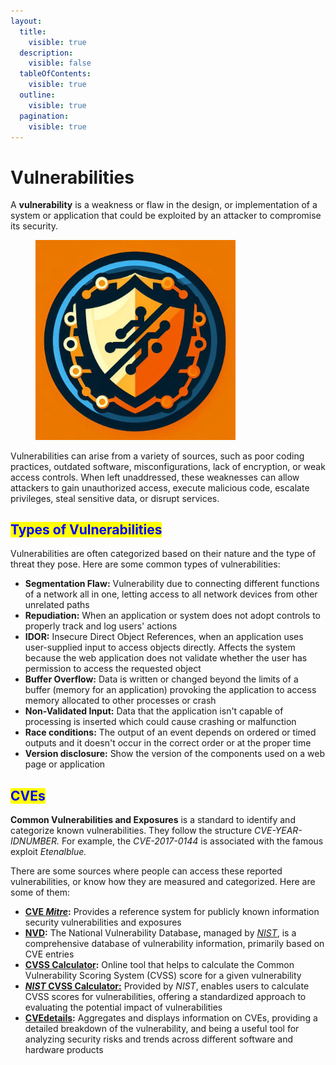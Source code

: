 ```yaml
---
layout:
  title:
    visible: true
  description:
    visible: false
  tableOfContents:
    visible: true
  outline:
    visible: true
  pagination:
    visible: true
---
```


# Vulnerabilities

A **vulnerability** is a weakness or flaw in the design, or implementation of a system or application that could be exploited by an attacker to compromise its security.&#x20;

<figure><img src="../.gitbook/assets/image (12) (1) (1).png" alt="" width="320"><figcaption></figcaption></figure>

Vulnerabilities can arise from a variety of sources, such as poor coding practices, outdated software, misconfigurations, lack of encryption, or weak access controls. When left unaddressed, these weaknesses can allow attackers to gain unauthorized access, execute malicious code, escalate privileges, steal sensitive data, or disrupt services.

## <mark style="color:blue;">Types of Vulnerabilities</mark>

Vulnerabilities are often categorized based on their nature and the type of threat they pose. Here are some common types of vulnerabilities:

* **Segmentation Flaw:** Vulnerability due to connecting different functions of a network all in one, letting access to all network devices from other unrelated paths
* **Repudiation:** When an application or system does not adopt controls to properly track and log users' actions
* **IDOR:** Insecure Direct Object References, when an application uses user-supplied input to access objects directly. Affects the system because the web application does not validate whether the user has permission to access the requested object
* **Buffer Overflow:** Data is written or changed beyond the limits of a buffer (memory for an application) provoking the application to access memory allocated to other processes or crash
* **Non-Validated Input:** Data that the application isn't capable of processing is inserted which could cause crashing or malfunction
* **Race conditions:** The output of an event depends on ordered or timed outputs and it doesn't occur in the correct order or at the proper time
* **Version disclosure:** Show the version of the components used on a web page or application

## <mark style="color:blue;">CVEs</mark>

**Common Vulnerabilities and Exposures** is a standard to identify and categorize known vulnerabilities. They follow the structure _CVE-YEAR-IDNUMBER._ For example, the _CVE-2017-0144_ is associated with the famous exploit _Etenalblue._

There are some sources where people can access these reported vulnerabilities, or know how they are measured and categorized. Here are some of them:

* [**CVE&#x20;**_**Mitre**_](https://www.cve.org/)**:** Provides a reference system for publicly known information security vulnerabilities and exposures
* [**NVD**](https://nvd.nist.gov/vuln/search)**:** The National Vulnerability Databas&#x65;**,** managed by [_NIST_](https://www.nist.gov/), is a comprehensive database of vulnerability information, primarily based on CVE entries
* [**CVSS Calculator**](https://www.first.org/cvss/calculator/4.0)**:** Online tool that helps to calculate the Common Vulnerability Scoring System (CVSS) score for a given vulnerability
* [_**NIST**_**&#x20;CVSS Calculator:**](https://nvd.nist.gov/vuln-metrics/cvss/v3-calculator) Provided by _NIST_, enables users to calculate CVSS scores for vulnerabilities, offering a standardized approach to evaluating the potential impact of vulnerabilities
* [**CVEdetails**](https://www.cvedetails.com/)**:** Aggregates and displays information on CVEs, providing a detailed breakdown of the vulnerability, and being a useful tool for analyzing security risks and trends across different software and hardware products
